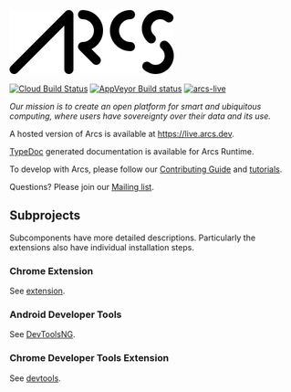 ![Arcs](docs/logo.png)

[![Cloud Build Status](https://storage.googleapis.com/arcs-github-gcb-badges/builds/arcs/branches/master.svg)](https://console.cloud.google.com/cloud-build/builds?query=trigger_id%3D%22bdf768b5-8901-43e5-814c-f3adffff2eab%22&project=arcs-265404)
[![AppVeyor Build status](https://ci.appveyor.com/api/projects/status/rswlpkq2vtp9cns0/branch/master?svg=true)](https://ci.appveyor.com/project/arcs/arcs-3i77k/branch/master)
[![arcs-live](https://github.com/PolymerLabs/arcs/workflows/arcs-live/badge.svg)](https://github.com/PolymerLabs/arcs/actions?query=workflow%3Aarcs-live)

_Our mission is to create an open platform for smart and ubiquitous computing, where users have sovereignty over their data and its use._

A hosted version of Arcs is available at https://live.arcs.dev.

[TypeDoc](https://live.arcs.dev/dist/apidocs/) generated documentation is available for Arcs Runtime.

To develop with Arcs, please follow  our [Contributing Guide](CONTRIBUTING.md) 
and [tutorials](particles/Tutorial/README.md).

Questions? Please join our [Mailing list](mailto:arcs-discuss@googlegroups.com).

## Subprojects

Subcomponents have more detailed descriptions. Particularly the extensions
also have individual installation steps.

### Chrome Extension

See [extension](extension/README.md).

### Android Developer Tools

See [DevToolsNG](devtoolsNG/README.md).

### Chrome Developer Tools Extension

See [devtools](devtools/README.md).


